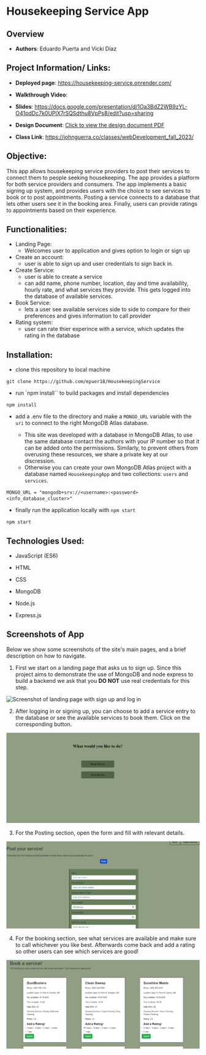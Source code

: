 # Housekeeping Service App

## Overview

+ **Authors**: Eduardo Puerta and Vicki Diaz

## Project Information/ Links:

+ **Deployed page**: https://housekeeping-service.onrender.com/

+ **Walkthrough Video**:

+ **Slides**: https://docs.google.com/presentation/d/1Oa3BdZ2WB9zYL-O41pdDc7k0UPlX7rSQSdthu8VpPs8/edit?usp=sharing

+ **Design Document**: [Click to view the design document PDF](designDoc/CS5610_Project2.pdf)

+ **Class Link**: https://johnguerra.co/classes/webDevelopment_fall_2023/

## Objective:

This app allows housekeeping service providers to post their services to connect them to people seeking housekeeping. The app provides a platform for both service providers and consumers. The app implements a basic signing up system, and provides users with the choice to see services to book or to post appointments. Posting a service connects to a database that lets other users see it in the booking area. Finally, users can provide ratings to appointments based on their experience.

## Functionalities:

- Landing Page:
  - Welcomes user to application and gives option to login or sign up
- Create an account:
  - user is able to sign up and user credentials to sign back in.
- Create Service:
  - user is able to create a service
  - can add name, phone number, location, day and time availability, hourly rate, and what services they provide. This gets logged into the database of available services. 
- Book Service:
  - lets a user see available services side to side to compare for their preferences and gives information to call provider
- Rating system:
  - user can rate thier experince with a service, which updates the rating in the database

## Installation:

- clone this repository to local machine

```
git clone https://github.com/epuer18/HousekeepingService
```
- run `npm install`` to build packages and install dependencies

```
npm install
```

- add a .env file to the directory and make a `MONGO_URL` variable with the `uri` to connect to the right MongoDB Atlas database.

    - This site was developed with a database in MongoDB Atlas, to use the same database contact the authors with your IP number so that it can be added onto the permissions. Similarly, to prevent others from overusing these resources, we share a private key at our discression.
    - Otherwise you can create your own MongoDB Atlas project with a database named `HousekeepingApp` and two collections: `users` and `services`.

```
MONGO_URL = "mongodb+srv://<username>:<password><info_database_cluster>"
```

+ finally run the application locally with `npm start`

```
npm start
```


## Technologies Used:

- JavaScript (ES6)
- HTML
- CSS

- MongoDB
- Node.js
- Express.js

## Screenshots of App

Below we show some screenshots of the site's main pages, and a brief description on how to navigate. 

1. First we start on a landing page that asks us to sign up. Since this project aims to demonstrate the use of MongoDB and node express to build a backend we ask that you **DO NOT** use real credentials for this step. 

<img width="1051" alt="Screenshot of landing page with sign up and log in" src="https://github.com/epuer18/HousekeepingService/assets/88179209/127af772-cf04-49be-a9e8-c9ce67498091">



2. After logging in or signing up, you can choose to add a service entry to the database or see the available services to book them. Click on the corresponding button. 

![Screenshot of page prompting users with booking or posting optinos](assets/img/house_action.png)

3. For the Posting section, open the form and fill with relevant details. 

![Screenshot of posting page, with a a form to upload services](assets/img/house_posting.png)

4. For the booking section, see what services are available and make sure to call whichever you like best. Afterwards come back and add a rating so other users can see which services are good!

![Screenshot of services to be booked](assets/img/house_booking.png)
